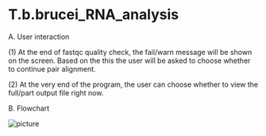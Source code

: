 # T.b.brucei_RNA_analysis

A.	User interaction

(1)	At the end of fastqc quality check, the fail/warn message will be shown on the screen. Based on the this the user will be asked to choose whether to continue pair alignment.

(2)	At the very end of the program, the user can choose whether to view the full/part output file right now.

B.  Flowchart

![picture](file:///Users/ouuhare/Desktop/%E5%9B%BE%E7%89%87%201.png)
